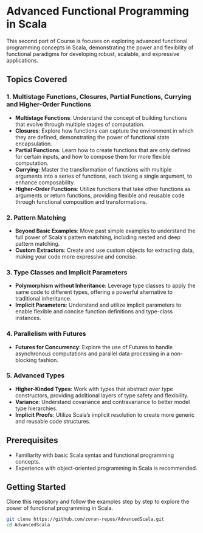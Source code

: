 # Advanced Functional Programming in Scala

This second part of Course is focuses on exploring advanced functional programming concepts in Scala, demonstrating the power and flexibility of functional paradigms for developing robust, scalable, and expressive applications.

## Topics Covered

### 1. Multistage Functions, Closures, Partial Functions, Currying and Higher-Order Functions
- **Multistage Functions**: Understand the concept of building functions that evolve through multiple stages of computation.
- **Closures**: Explore how functions can capture the environment in which they are defined, demonstrating the power of functional state encapsulation.
- **Partial Functions**: Learn how to create functions that are only defined for certain inputs, and how to compose them for more flexible computation.
- **Currying**: Master the transformation of functions with multiple arguments into a series of functions, each taking a single argument, to enhance composability.
- **Higher-Order Functions**: Utilize functions that take other functions as arguments or return functions, providing flexible and reusable code through functional composition and transformations.

### 2. Pattern Matching
- **Beyond Basic Examples**: Move past simple examples to understand the full power of Scala's pattern matching, including nested and deep pattern matching.
- **Custom Extractors**: Create and use custom objects for extracting data, making your code more expressive and concise.

### 3. Type Classes and Implicit Parameters
- **Polymorphism without Inheritance**: Leverage type classes to apply the same code to different types, offering a powerful alternative to traditional inheritance.
- **Implicit Parameters**: Understand and utilize implicit parameters to enable flexible and concise function definitions and type-class instances.

### 4. Parallelism with Futures
- **Futures for Concurrency**: Explore the use of Futures to handle asynchronous computations and parallel data processing in a non-blocking fashion.

### 5. Advanced Types
- **Higher-Kinded Types**: Work with types that abstract over type constructors, providing additional layers of type safety and flexibility.
- **Variance**: Understand covariance and contravariance to better model type hierarchies.
- **Implicit Proofs**: Utilize Scala’s implicit resolution to create more generic and reusable code structures.

## Prerequisites
- Familiarity with basic Scala syntax and functional programming concepts.
- Experience with object-oriented programming in Scala is recommended.

## Getting Started
Clone this repository and follow the examples step by step to explore the power of functional programming in Scala.

```bash
git clone https://github.com/zoran-repos/AdvancedScala.git
cd AdvancedScala
